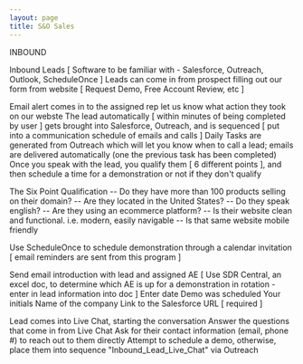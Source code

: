 ```yaml
---
layout: page
title: S&O Sales
---
```


INBOUND

Inbound Leads  [ Software to be familiar with - Salesforce, Outreach, Outlook, ScheduleOnce ]
Leads can come in from prospect filling out our form from website [ Request Demo, Free Account Review, etc ]

Email alert comes in to the assigned rep let us know what action they took on our webste
The lead automatically [ within minutes of being completed by user ] gets brought into Salesforce, Outreach, and is sequenced [ put into a communication schedule of emails and calls ]
Daily Tasks are generated from Outreach which will let you know when to call a lead; emails are delivered automatically (one the previous task has been completed)
Once you speak with the lead, you qualify them [ 6 different points ], and then schedule a time for a demonstration or not if they don't qualify

The Six Point Qualification
-- Do they have more than 100 products selling on their domain?
-- Are they located in the United States?
-- Do they speak english?
-- Are they using an ecommerce platform?
-- Is their website clean and functional. i.e. modern, easily navigable
-- Is that same website mobile friendly

Use ScheduleOnce to schedule demonstration through a calendar invitation [ email reminders are sent from this program ]

Send email introduction with lead and assigned AE  [ Use SDR Central, an excel doc, to determine which AE is up for a demonstration in rotation - enter in lead information into doc ]
Enter date Demo was scheduled
Your initials
Name of the company
Link to the Salesforce URL [ required ]

Lead comes into Live Chat, starting the conversation
Answer the questions that come in from Live Chat
Ask for their contact information (email, phone #) to reach out to them directly
Attempt to schedule a demo, otherwise, place them into sequence "Inbound_Lead_Live_Chat" via Outreach
